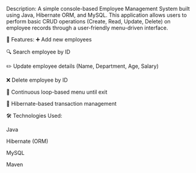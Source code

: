  Description:
A simple console-based Employee Management System built using Java, Hibernate ORM, and MySQL. This application allows users to perform basic CRUD operations (Create, Read, Update, Delete) on employee records through a user-friendly menu-driven interface.

🔧 Features:
➕ Add new employees

🔍 Search employee by ID

✏️ Update employee details (Name, Department, Age, Salary)

❌ Delete employee by ID

🔁 Continuous loop-based menu until exit

🔄 Hibernate-based transaction management

🛠️ Technologies Used:

Java

Hibernate (ORM)

MySQL

Maven


